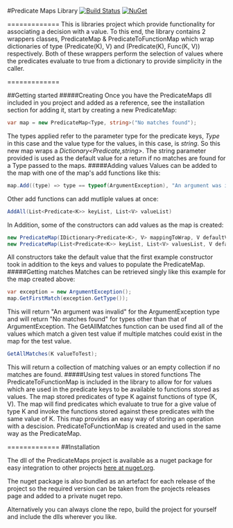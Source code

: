 #Predicate Maps Library
[![Build Status](https://travis-ci.org/Patypus/PredicateMaps.svg?branch=master)](https://travis-ci.org/Patypus/PredicateMaps)
[![NuGet](https://img.shields.io/nuget/v/PredicateMaps.svg)](http://www.nuget.org/packages/PredicateMaps)

=============
This is libraries project which provide functionality for associating a decision with a value. To this end, the library contains 2 wrappers classes, PredicateMap & PredicateToFunctionMap which wrap dictionaries of type (Predicate(K), V) and (Predicate(K), Func(K, V)) respectively. Both of these wrappers perform the selection of values where the predicates evaluate to true from a dictionary to provide simplicity in the caller.

=============

##Getting started
#####Creating
Once you have the PredicateMaps dll included in you project and added as a reference, see the installation section for adding it, start by creating a new PredicateMap:
```C#
var map = new PredicateMap<Type, string>("No matches found");
```
The types applied refer to the parameter type for the predicate keys, *Type* in this case and the value type for the values, in this case, is *string*. So this new map wraps a *Dictionary<Predicate<Type>,string>*. The string parameter provided is used as the default value for a return if no matches are found for a Type passed to the maps. 
#####Adding values
Values can be added to the map with one of the map's add functions like this:
```C#
map.Add((type) => type == typeof(ArgumentException), "An argument was invalid");
```
Other add functions can add mutliple values at once:
```C#
AddAll(List<Predicate<K>> keyList, List<V> valueList)
```
In Addition, some of the constructors can add values as the map is created:
```C#
new PredicateMap(IDictionary<Predicate<K>, V> mappingToWrap, V defaultValue)
new PredicateMap(List<Predicate<K>> keyList, List<V> valuesList, V defaultValue)
```
All constructors take the default value that the first example constructor took in addition to the keys and values to populate the PredicateMap. 
#####Getting matches
Matches can be retrieved singly like this example for the map created above:
```C#
var exception = new ArgumentException();
map.GetFirstMatch(exception.GetType());
```
This will return "An argument was invalid" for the ArgumentException type and will return "No matches found" for types other than that of ArgumentException.
The GetAllMatches function can be used find all of the values which match a given test value if multiple matches could exist in the map for the test value.
```C#
GetAllMatches(K valueToTest);
```
This will return a collection of matching values or an empty collection if no matches are found.
#####Using test values in stored functions
The PredicateToFunctionMap is included in the library to allow for for values which are used in the predicate keys to be available to functions stored as values. The map stored predicates of type K against functions of type (K, V). The map will find predicates which evaluate to true for a give value of type K and invoke the functions stored against these predicates with the same value of K. This map provides an easy way of storing an operation with a descision.
PredicateToFunctionMap is created and used in the same way as the PredicateMap.

=============
##Installation

The dll of the PredicateMaps project is available as a nuget package for easy integration to other projects [here at nuget.org](https://www.nuget.org/packages/PredicateMaps).

The nuget package is also bundled as an artefact for each release of the project so the required version can be taken from the projects releases page and added to a private nuget repo.

Alternatively you can always clone the repo, build the project for yourself and include the dlls wherever you like.
